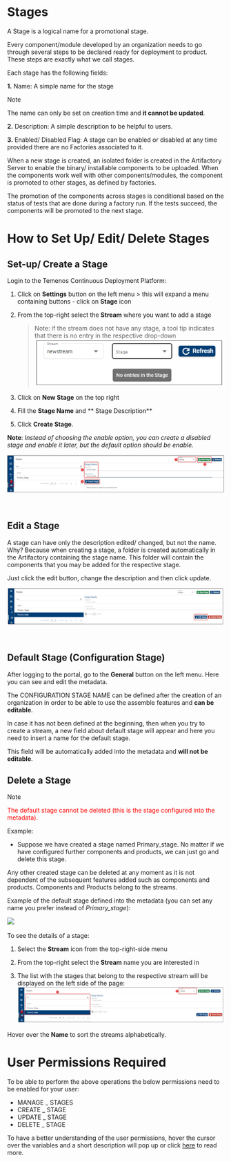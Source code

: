 # Stages

A Stage is a logical name for a promotional stage. 

Every component/module developed by an organization needs to go through several steps to be declared ready for deployment to product. These steps are exactly what we call stages. 

Each stage has the following fields:

**1.** Name: A simple name for the stage 

> [!Note]
> The name can only be set on creation time and **it cannot be updated**.

**2.** Description: A simple description to be helpful to users.

**3.** Enabled/ Disabled Flag: A stage can be enabled or disabled at any time provided there are no Factories associated to it.

When a new stage is created, an isolated folder is created in the Artifactory Server to enable the binary/ installable components to be uploaded. When the components work well with other components/modules, the component is promoted to other stages, as defined by factories. 

The promotion of the components across stages is conditional based on the status of tests that are done during a factory run. If the tests succeed, the components will be promoted to the next stage. 

# How to Set Up/ Edit/ Delete Stages #

## Set-up/ Create a Stage ##

 Login to the Temenos Continuous Deployment Platform:
1. Click on **Settings** button on the left menu > this will expand a menu containing buttons - click on **Stage** icon

2. From the top-right  select the **Stream** where you want to add a stage

   >Note: if the stream does not have any stage, a tool tip indicates that there is no entry in the respective drop-down
   >![](./images/stages-tool-tip.png)
3. Click on  **New Stage** on the top right

4. Fill the **Stage Name** and ** Stage Description**
 
5. Click **Create Stage**. 

**Note**: *Instead of choosing the enable option, you can create a disabled stage and enable it later, but the default option should be enable.*

![](./images/streams-create-stage.png)

<br>

## Edit a Stage ##

A stage can have only the description edited/ changed, but not the name. Why? Because when creating a stage, a folder is created automatically in the Artifactory containing the stage name. This folder will contain the components that you may be added for the respective stage.

Just click the edit button, change the description and then click update.

![](./images/edit-stage.png)

<br>

## Default Stage (Configuration Stage) ##

After logging to the portal, go to the **General** button on the left menu. Here you can see and edit the metadata.

The CONFIGURATION STAGE NAME can be defined after the creation of an organization in order to be able to use the assemble features and **can be editable**.

In case it has not been defined at the beginning, then when you try to create a stream, a new field about default stage will appear and here you need to insert a name for the default stage. 

This field will be automatically added into the metadata and **will not be editable**.
 

## Delete a Stage ##

> [!Note]
> <span style="color:red">The default stage cannot be deleted (this is the stage configured into the metadata).</span>

Example: 
- Suppose we have created a stage named Primary_stage. No matter if we have configured further components and products, we can just go and delete this stage.

Any other created stage can be deleted at any moment as it is not dependent of the subsequent features added such as components and products. Components and Products belong to the streams.

Example of the default stage defined into the metadata (you can set any name you prefer instead of *Primary_stage*):

![](./images/stage-metadata.png)

 To see the details of a stage:

1. Select the **Stream** icon from the top-right-side menu
 
2.  From the top-right select the **Stream** name you are interested in

3. The list with the stages that belong to the respective stream will be displayed on the left side of the page:
![](./images/stages-see-details.png)

Hover over the **Name** to sort the streams alphabetically.

# User Permissions Required
To be able to perform the above operations the below permissions need to be enabled for your user:

- MANAGE _ STAGES
- CREATE _ STAGE
- UPDATE _ STAGE
- DELETE _ STAGE




To have a better understanding of the user permissions, hover the cursor over the variables and a short description will pop up or click [here](http://documentation.temenos.cloud/home/techguides/user-permissions) to read more.
